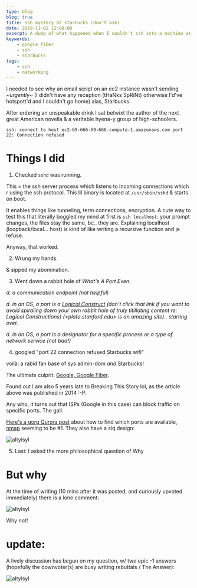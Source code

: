 ```yaml
---
type: blog
blog: true
title: ssh mystery at starbucks (don't ask)
date: 2019-11-02 12:00:00
excerpt: A dump of what happened when I couldn't ssh into a machine at a starbucks.
keywords:
    - google fiber
    - ssh
    - starbucks
tags:
    - ssh
    - networking
---
```

I needed to see why an email script on an ec2 instance wasn't sending *~urgently~* (I didn't have any reception (tHaNks SpRiNt) otherwise I'd've hotspott'd and I couldn't go home) alas, Starbucks.

After ordering an unspeakable drink I sat betwixt the author of the next great American novella & a veritable hyena-y group of high-schoolers. 

```
ssh: connect to host ec2-69-666-69-666.compute-1.amazonaws.com port 22: Connection refused
```

# Things I did

1. Checked `sshd` was running. 

This = the ssh server process which listens to incoming connections which r using the ssh protocol. This lil binary is located at `/usr/sbin/sshd` & starts on boot. 

It enables things like tunneling, term connections, encryption. A cute way to test this that literally boggled my mind at first is `ssh localhost`: your prompt changes, the files stay the same, bc.. they are. Explaining localhost (loopback/local... host) is kind of like writing a recursive function and je refuse. 

Anyway, that worked.

2. Wrung my hands. 

& sipped my abomination. 

3. Went down a rabbit hole of _What's A Port Even_.

_d. a communication endpoint (not helpful)_

_d. in an OS, a port is a [Logical Construct](https://plato.stanford.edu/entries/logical-construction/) (don't click that link if you want to avoid spiraling down your own rabbit hole of truly titillating content re: Logical Constructions) (<plato.stanford.edu> is an amazing site).. starting over._

_d. in an OS, a port is a designator for a specific process or a type of network service (not bad!)_

4. googled "port 22 connection refused Starbucks wifi"

voilà: a rabid fan base of sys admin-dom _and_ Starbucks! 

The ultimate culprit: [Google, Google Fiber](https://blog.joshnotes.com/google-fiber-starbucks/). 

Found out I am also 5 years late to Breaking This Story lol, as the article above was published in 2014 :-P. 

Any who, it turns out that ISPs (Google in this case) can block traffic on specific ports. The gall. 

[Here's a gorg Qurora post](https://www.quora.com/How-do-I-know-which-ports-are-blocked-by-my-ISP-Are-there-any-utilities-out-there-which-I-can-use-to-find-out) about how to find which ports are available, [nmap](https://nmap.org/) seeming to be #1. They also have a siq design: 

![altylsyl](https://res.cloudinary.com/cloudimgts/image/upload/v1574459421/defo3of0x1pb4fj0j3qb.png)

5. Last: I asked the more philosophical question of Why

# But why

At the time of writing (10 mins after it was posted, and curiously upvoted immediately) there is a lone comment:

![altylsyl](https://res.cloudinary.com/cloudimgts/image/upload/v1574459561/q9xqrp1aq4dh14xoxwob.png)

Why not!

# update: 

A lively discussion has begun on my question, w/ two epic -1 answers (hopefully the downvoter(s) are busy writing rebuttals / The Answer): 

![altylsyl](https://res.cloudinary.com/cloudimgts/image/upload/v1574464680/q4zhxiflsnqutk1xotax.png)

